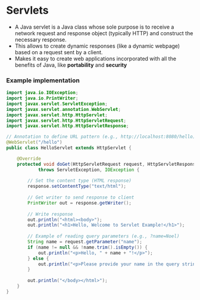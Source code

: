 # Servlets
- A Java servlet is a Java class whose sole purpose is to receive a network request and response object (typically HTTP) and construct the necessary response.
- This allows to create dynamic responses (like a dynamic webpage) based on a request sent by a client.
- Makes it easy to create web applications incorporated with all the benefits of Java, like **portability** and **security**

### Example implementation
```java
import java.io.IOException;
import java.io.PrintWriter;
import javax.servlet.ServletException;
import javax.servlet.annotation.WebServlet;
import javax.servlet.http.HttpServlet;
import javax.servlet.http.HttpServletRequest;
import javax.servlet.http.HttpServletResponse;

// Annotation to define URL pattern (e.g., http://localhost:8080/hello)
@WebServlet("/hello")
public class HelloServlet extends HttpServlet {

    @Override
    protected void doGet(HttpServletRequest request, HttpServletResponse response)
            throws ServletException, IOException {
        
        // Set the content type (HTML response)
        response.setContentType("text/html");
        
        // Get writer to send response to client
        PrintWriter out = response.getWriter();
        
        // Write response
        out.println("<html><body>");
        out.println("<h1>Hello, Welcome to Servlet Example!</h1>");
        
        // Example of reading query parameters (e.g., ?name=Noel)
        String name = request.getParameter("name");
        if (name != null && !name.trim().isEmpty()) {
            out.println("<p>Hello, " + name + "!</p>");
        } else {
            out.println("<p>Please provide your name in the query string.</p>");
        }
        
        out.println("</body></html>");
    }
}
```